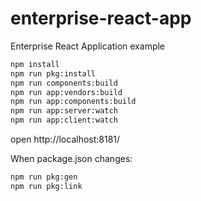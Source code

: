 # enterprise-react-app
Enterprise React Application example



```sh
npm install
npm run pkg:install
npm run components:build
npm run app:vendors:build
npm run app:components:build
npm run app:server:watch
npm run app:client:watch
```

open http://localhost:8181/

When package.json changes:

```sh
npm run pkg:gen
npm run pkg:link
```
